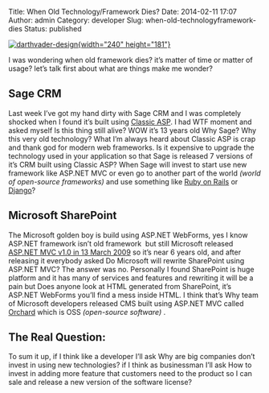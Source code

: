 Title: When Old Technology/Framework Dies?
Date: 2014-02-11 17:07
Author: admin
Category: developer
Slug: when-old-technologyframework-dies
Status: published

[![darthvader-design](http://www.emadmokhtar.com/wp-content/uploads/2014/02/darthvader-design_thumb.jpg "darthvader-design"){width="240"
height="181"}](http://www.emadmokhtar.com/wp-content/uploads/2014/02/darthvader-design.jpg)

I was wondering when old framework dies? it’s matter of time or matter
of usage? let’s talk first about what are things make me wonder?

Sage CRM
--------

Last week I’ve got my hand dirty with Sage CRM and I was completely
shocked when I found it’s built using [Classic
ASP](http://en.wikipedia.org/wiki/Active_Server_Pages). I had WTF moment
and asked myself Is this thing still alive? WOW it’s 13 years old Why
Sage? Why this very old technology? What I’m always heard about Classic
ASP is crap and thank god for modern web frameworks. Is it expensive to
upgrade the technology used in your application so that Sage is released
7 versions of it’s CRM built using Classic ASP? When Sage will invest to
start use new framework like ASP.NET MVC or even go to another part of
the world *(world of open-source frameworks)* and use something like
[Ruby on Rails](http://rubyonrails.org/) or
[Django](https://www.djangoproject.com/)?

Microsoft SharePoint
--------------------

The Microsoft golden boy is build using ASP.NET WebForms, yes I know
ASP.NET framework isn’t old framework  but still Microsoft released
[ASP.NET MVC v1.0 in 13 March
2009](http://www.microsoft.com/en-us/download/details.aspx?id=5388) so
it’s near 6 years old, and after releasing it everybody asked Do
Microsoft will rewrite SharePoint using ASP.NET MVC? The answer was no.
Personally I found SharePoint is huge platform and it has many of
services and features and rewriting it will be a pain but Does anyone
look at HTML generated from SharePoint, it’s ASP.NET WebForms you’ll
find a mess inside HTML. I think that’s Why team of Microsoft developers
released CMS built using ASP.NET MVC called
[Orchard](http://www.orchardproject.net/mission) which is OSS
*(open-source software)* .

The Real Question:
------------------

To sum it up, if I think like a developer I’ll ask Why are big companies
don’t invest in using new technologies? if I think as businessman I’ll
ask How to invest in adding more feature that customers need to the
product so I can sale and release a new version of the software license?
